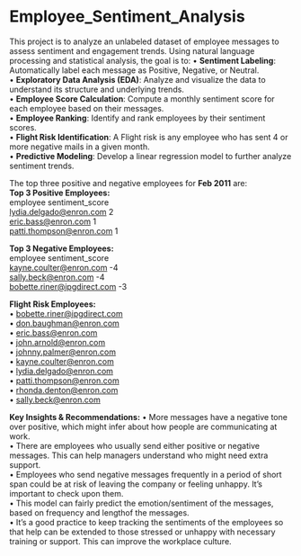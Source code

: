# Employee_Sentiment_Analysis
This project is to analyze an unlabeled dataset of employee messages to assess sentiment and engagement trends. Using natural language processing and statistical analysis, the goal is to:
•	**Sentiment Labeling**: Automatically label each message as Positive, Negative, or Neutral.  
•	**Exploratory Data Analysis (EDA)**: Analyze and visualize the data to understand its structure and underlying trends.  
•	**Employee Score Calculation**: Compute a monthly sentiment score for each employee based on their messages.  
•	**Employee Ranking**: Identify and rank employees by their sentiment scores.  
•	**Flight Risk Identification**: A Flight risk is any employee who has sent 4 or more negative mails in a given month.  
•	**Predictive Modeling**: Develop a linear regression model to further analyze sentiment trends.  

The top three positive and negative employees for **Feb 2011** are:   
  **Top 3 Positive Employees:**  
                  employee  sentiment_score  
   lydia.delgado@enron.com                2  
       eric.bass@enron.com                1  
  patti.thompson@enron.com                1  
  
  **Top 3 Negative Employees:**  
                     employee  sentiment_score  
      kayne.coulter@enron.com               -4  
         sally.beck@enron.com               -4  
  bobette.riner@ipgdirect.com               -3  

**Flight Risk Employees:**  
•	bobette.riner@ipgdirect.com  
•	don.baughman@enron.com  
•	eric.bass@enron.com  
•	john.arnold@enron.com  
•	johnny.palmer@enron.com  
•	kayne.coulter@enron.com  
•	lydia.delgado@enron.com  
•	patti.thompson@enron.com  
•	rhonda.denton@enron.com  
•	sally.beck@enron.com  

**Key Insights & Recommendations:**
• More messages have a negative tone over positive, which might infer about how people are communicating at work.  
• There are employees who usually send either positive or negative messages. This can help managers understand who might need extra support.  
• Employees who send negative messages frequently in a period of short span could be at risk of leaving the company or feeling unhappy. It’s important to check upon them.  
• This model can fairly predict the emotion/sentiment of the messages, based on frequency and lengthof the messages.  
• It’s a good practice to keep tracking the sentiments of the employees so that help can be extended to those stressed or unhappy with necessary training or support. This can improve the workplace culture.  
